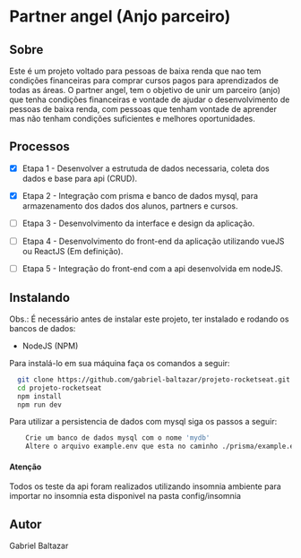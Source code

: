 # Partner angel (Anjo parceiro)
## Sobre
Este é um projeto voltado para pessoas de baixa renda que nao tem condições financeiras para comprar cursos pagos para aprendizados de todas as áreas. O partner angel, tem o objetivo de unir um parceiro (anjo) que tenha condições financeiras e vontade de ajudar o desenvolvimento de pessoas de baixa renda, com pessoas que tenham vontade de aprender mas não tenham condições suficientes e melhores oportunidades. 

## Processos
- [x] Etapa 1 - Desenvolver a estrutuda de dados necessaria, coleta dos dados e base para api (CRUD).

- [x] Etapa 2 - Integração com prisma e banco de dados mysql, para armazenamento dos dados dos alunos, partners e cursos.

- [ ] Etapa 3 - Desenvolvimento da interface e design da aplicação.

- [ ] Etapa 4 - Desenvolvimento do front-end da aplicação utilizando vueJS ou ReactJS (Em definição).

- [ ] Etapa 5 - Integração do front-end com a api desenvolvida em nodeJS.

## Instalando

Obs.: É necessário antes de instalar este projeto, ter instalado e rodando os bancos de dados: 
* NodeJS (NPM)

Para instalá-lo em sua máquina faça os comandos a seguir:

``` bash
  git clone https://github.com/gabriel-baltazar/projeto-rocketseat.git
  cd projeto-rocketseat
  npm install
  npm run dev
```
Para utilizar a persistencia de dados com mysql siga os passos a seguir:
``` bash
    Crie um banco de dados mysql com o nome 'mydb'
    Altere o arquivo example.env que esta no caminho ./prisma/example.env para .env apenas e configure de acordo com seu mysql
```

#### Atenção
Todos os teste da api foram realizados utilizando insomnia ambiente para importar no insomnia esta disponivel na pasta config/insomnia

## Autor
Gabriel Baltazar
